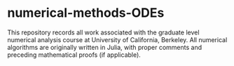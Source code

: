 # numerical-methods-ODEs
This repository records all work associated with the graduate level numerical analysis course at University of California, Berkeley. All numerical algorithms are originally written in Julia, with proper comments and preceding mathematical proofs (if applicable).
